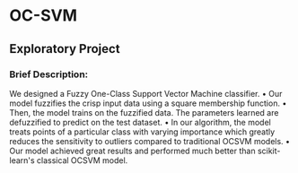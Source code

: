 # OC-SVM
## Exploratory Project

### Brief Description:
We designed a Fuzzy One-Class Support Vector Machine classifier.
• Our model fuzzifies the crisp input data using a square membership function.
• Then, the model trains on the fuzzified data. The parameters learned are defuzzified to predict on the test dataset.
• In our algorithm, the model treats points of a particular class with varying importance which greatly reduces the sensitivity to outliers compared to traditional OCSVM models.
• Our model achieved great results and performed much better than scikit-learn's classical OCSVM model.
